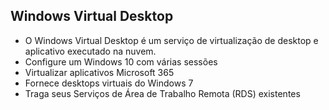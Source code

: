 ## Windows Virtual Desktop

- O Windows Virtual Desktop é um serviço de virtualização de desktop e aplicativo executado na nuvem.
- Configure um Windows 10 com várias sessões
- Virtualizar aplicativos Microsoft 365
- Fornece desktops virtuais do Windows 7
- Traga seus Serviços de Área de Trabalho Remota (RDS) existentes
